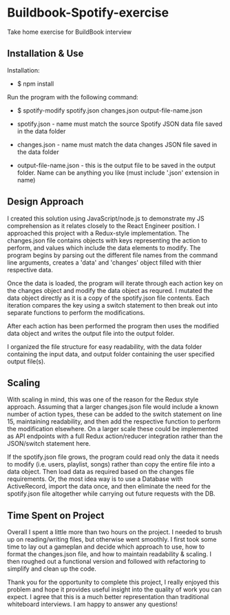 # Buildbook-Spotify-exercise

Take home exercise for BuildBook interview

## Installation & Use

Installation:

- $ npm install

Run the program with the following command:

- $ spotify-modify spotify.json changes.json output-file-name.json

- spotify.json - name must match the source Spotify JSON data file saved in the data folder
- changes.json - name must match the data changes JSON file saved in the data folder
- output-file-name.json - this is the output file to be saved in the output folder. Name can be anything you like (must include '.json' extension in name)

## Design Approach

I created this solution using JavaScript/node.js to demonstrate my JS comprehension as it relates closely to the React Engineer position.
I approached this project with a Redux-style implementation. The changes.json file contains objects with keys representing the action to perform, and values which include the data elements to modify. The program begins by parsing out the different file names from the command line arguments, creates a 'data' and 'changes' object filled with thier respective data.

Once the data is loaded, the program will iterate through each action key on the changes object and modify the data object as requred. I mutated the data object directly as it is a copy of the spotify.json file contents. Each iteration compares the key using a switch statement to then break out into separate functions to perform the modifications.

After each action has been performed the program then uses the modified data object and writes the output file into the output folder.

I organized the file structure for easy readability, with the data folder containing the input data, and output folder containing the user specified output file(s).

## Scaling

With scaling in mind, this was one of the reason for the Redux style approach. Assuming that a larger changes.json file would include a known number of action types, these can be added to the switch statement on line 15, maintaining readability, and then add the respective function to perform the modification elsewhere. On a larger scale these could be implemented as API endpoints with a full Redux action/reducer integration rather than the JSON/switch statement here.

If the spotify.json file grows, the program could read only the data it needs to modify (i.e. users, playlist, songs) rather than copy the entire file into a data object. Then load data as required based on the changes file requirements. Or, the most idea way is to use a Database with ActiveRecord, import the data once, and then eliminate the need for the spotify.json file altogether while carrying out future requests with the DB.

## Time Spent on Project

Overall I spent a little more than two hours on the project. I needed to brush up on reading/writing files, but otherwise went smoothly. I first took some time to lay out a gameplan and decide which approach to use, how to format the changes.json file, and how to maintain readability & scaling. I then roughed out a functional version and followed with refactoring to simplify and clean up the code.

Thank you for the opportunity to complete this project, I really enjoyed this problem and hope it provides useful insight into the quality of work you can expect. I agree that this is a much better representation than traditional whiteboard interviews. I am happy to answer any questions!
